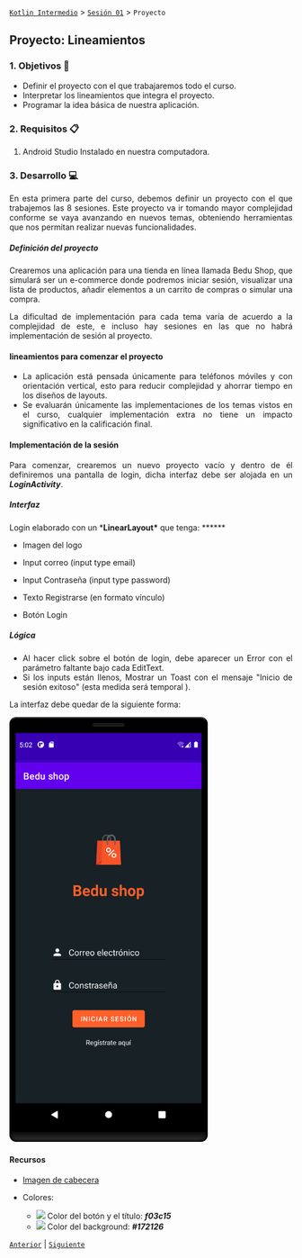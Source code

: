 [`Kotlin Intermedio`](../../Readme.md) > [`Sesión 01`](../Readme.md) > `Proyecto`

## Proyecto: Lineamientos 

<div style="text-align: justify;">

### 1. Objetivos :dart:

- Definir el proyecto con el que trabajaremos todo el curso.
- Interpretar los lineamientos que integra el proyecto.
- Programar la idea básica de nuestra aplicación.

### 2. Requisitos :clipboard:

1. Android Studio Instalado en nuestra computadora.


### 3. Desarrollo :computer:

En esta primera parte del curso, debemos definir un proyecto con el que trabajemos las 8 sesiones. Este proyecto va ir tomando mayor complejidad conforme se vaya avanzando en nuevos temas, obteniendo herramientas que nos permitan realizar nuevas funcionalidades.



##### Definición del proyecto

Crearemos una aplicación para una tienda en línea llamada Bedu Shop, que simulará ser un e-commerce donde podremos iniciar sesión, visualizar una lista de productos, añadir elementos a un carrito de compras o simular una compra.

La dificultad de implementación para cada tema varía de acuerdo a la complejidad de este, e incluso hay sesiones en las que no habrá implementación de sesión al proyecto.



####  lineamientos para comenzar el proyecto

- La aplicación está pensada únicamente para teléfonos móviles y con orientación vertical, esto para reducir complejidad y ahorrar tiempo en los diseños de layouts.
- Se evaluarán únicamente las implementaciones de los temas vistos en el curso, cualquier implementación extra no tiene un impacto significativo en la calificación final. 



#### Implementación de la sesión

Para comenzar, crearemos un nuevo proyecto vacío y dentro de él definiremos una pantalla de login, dicha interfaz debe ser alojada en un ___LoginActivity___.

##### Interfaz

Login elaborado con un ***LinearLayout\*** que tenga: ******

- Imagen del logo

- Input correo (input type email)

- Input Contraseña (input type password)

- Texto Registrarse (en formato vínculo)

- Botón Login

  

##### Lógica

- Al hacer click sobre el botón de login, debe aparecer un Error con el parámetro faltante bajo cada EditText. 
- Si los inputs están llenos, Mostrar un Toast con el mensaje "Inicio de sesión exitoso" (esta medida será temporal ).



La interfaz debe quedar de la siguiente forma:



<img src="images/login.png" width="70%">



#### Recursos

* [Imagen de cabecera ](./resources/ic_shopping_bag.xml)

* Colores:

  * ![](https://via.placeholder.com/15/f03c15/000000?text=+)  Color del botón y el título: ***f03c15***
  * ![](https://via.placeholder.com/15/172126/000000?text=+) Color del background: ***#172126***

[`Anterior`](../Reto-02/Readme.md) | [`Siguiente`](../Readme.md)

</div>

